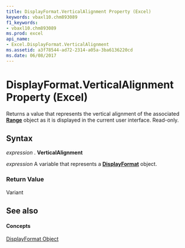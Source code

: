 ```yaml
---
title: DisplayFormat.VerticalAlignment Property (Excel)
keywords: vbaxl10.chm893089
f1_keywords:
- vbaxl10.chm893089
ms.prod: excel
api_name:
- Excel.DisplayFormat.VerticalAlignment
ms.assetid: a3f78544-ad72-2314-a05a-3ba6136220cd
ms.date: 06/08/2017
---
```



# DisplayFormat.VerticalAlignment Property (Excel)

Returns a value that represents the vertical alignment of the associated  **[Range](range-object-excel.md)** object as it is displayed in the current user interface. Read-only.


## Syntax

 _expression_ . **VerticalAlignment**

 _expression_ A variable that represents a **[DisplayFormat](displayformat-object-excel.md)** object.


### Return Value

Variant


## See also


#### Concepts


[DisplayFormat Object](displayformat-object-excel.md)

